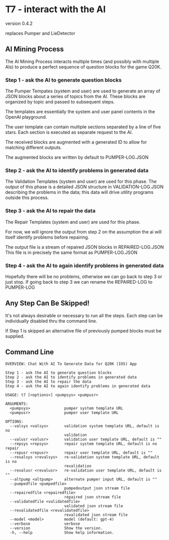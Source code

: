 #  T7 - interact with the AI

version  0.4.2

replaces Pumper and LieDetector

## AI Mining Process

The AI Mining Process interacts multiple times (and possibly with multiple AIs) to produce a perfect sequence of question blocks for the game Q20K.

### Step 1 - ask the AI to generate question blocks

The Pumper Tempates (system and user) are used to generate an array of JSON blocks about a series of topics from the AI. These blocks are organized by topic and passed to subsequent steps. 

The templates are essentially the system and user panel contents in the OpenAI playground.

The user template can contain multiple sections separated by a line of five stars. Each section is executed as separate request to the AI.

The received blocks are augmented with a generated ID to allow for matching different outputs. 

The augmented blocks are written by default to PUMPER-LOG.JSON

### Step 2 - ask the AI to identify problems in generated data

The Validation Templates (system and user) are used for this phase. The output of this phase is a detailed JSON structure in VALIDATION-LOG.JSON describing the problems in the data; this data will drive utility programs outside this process.

### Step 3 - ask the AI to repair the data

The Repair Templates (system and user) are used for this phase.

For now, we will ignore the output from step 2 on the assumption the ai will itself identify  problems before repairing.

The output file is a stream of repaired JSON blocks in REPAIRED-LOG.JSON 
This file is in precisely the same format as PUMPER-LOG.JSON

### Step 4 - ask the AI to again identify problems in generated data

Hopefully there will be no problems, otherwise we can go back to step 3 or just stop. If going back to step 3 we can rename the REPAIRED-LOG to PUMPER-LOG

## Any Step Can Be Skipped!

It's not always desirable or necessary to run all the steps. Each step can be individually disabled thru the command line.

If Step 1 is skipped an alternative file of previously pumped blocks must be supplied.


## Command Line 
```
OVERVIEW: Chat With AI To Generate Data for Q20K (IOS) App

Step 1 - ask the AI to generate question blocks
Step 2 - ask the AI to identify problems in generated data
Step 3 - ask the AI to repair the data
Step 4 - ask the AI to again identify problems in generated data

USAGE: t7 [<options>] <pumpsys> <pumpusr>

ARGUMENTS:
  <pumpsys>               pumper system template URL
  <pumpusr>               pumper user template URL

OPTIONS:
  --valsys <valsys>       validation system template URL, default is no
                          validation
  --valusr <valusr>       validation user template URL, default is ""
  --repsys <repsys>       repair system template URL, default is no repair
  --repusr <repusr>       repair user template URL, default is ""
  --revalsys <revalsys>   re-validation system template URL, default is no
                          revalidation
  --revalusr <revalusr>   re-validation user template URL, default is ""
  --altpump <altpump>     alternate pumper input URL, default is ""
  --pumpedfile <pumpedfile>
                          pumpedoutput json stream file
  --repairedfile <repairedfile>
                          repaired json stream file
  --validatedfile <validatedfile>
                          validated json stream file
  --revalidatedfile <revalidatedfile>
                          revalidated json stream file
  --model <model>         model (default: gpt-4)
  --verbose               verbose
  --version               Show the version.
  -h, --help              Show help information.
  ```
